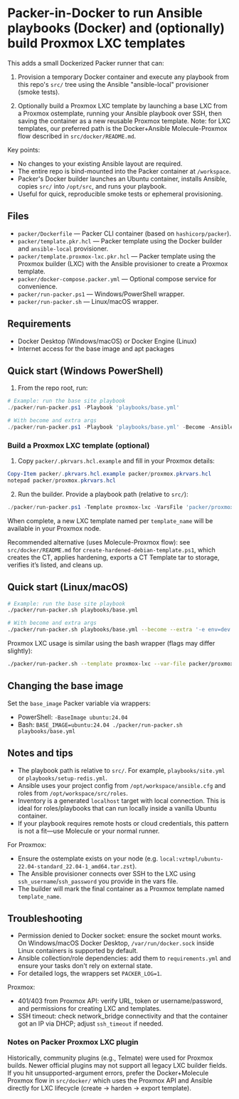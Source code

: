 # Packer-in-Docker to run Ansible playbooks (Docker) and (optionally) build Proxmox LXC templates

This adds a small Dockerized Packer runner that can:

1) Provision a temporary Docker container and execute any playbook from this repo's `src/` tree using the Ansible "ansible-local" provisioner (smoke tests).

2) Optionally build a Proxmox LXC template by launching a base LXC from a Proxmox ostemplate, running your Ansible playbook over SSH, then saving the container as a new reusable Proxmox template. Note: for LXC templates, our preferred path is the Docker+Ansible Molecule-Proxmox flow described in `src/docker/README.md`.

Key points:
- No changes to your existing Ansible layout are required.
- The entire repo is bind-mounted into the Packer container at `/workspace`.
- Packer's Docker builder launches an Ubuntu container, installs Ansible, copies `src/` into `/opt/src`, and runs your playbook.
- Useful for quick, reproducible smoke tests or ephemeral provisioning.

## Files
- `packer/Dockerfile` — Packer CLI container (based on `hashicorp/packer`).
- `packer/template.pkr.hcl` — Packer template using the Docker builder and `ansible-local` provisioner.
- `packer/template.proxmox-lxc.pkr.hcl` — Packer template using the Proxmox builder (LXC) with the Ansible provisioner to create a Proxmox template.
- `packer/docker-compose.packer.yml` — Optional compose service for convenience.
- `packer/run-packer.ps1` — Windows/PowerShell wrapper.
- `packer/run-packer.sh` — Linux/macOS wrapper.

## Requirements
- Docker Desktop (Windows/macOS) or Docker Engine (Linux)
- Internet access for the base image and apt packages

## Quick start (Windows PowerShell)
1. From the repo root, run:

```powershell
# Example: run the base site playbook
./packer/run-packer.ps1 -Playbook 'playbooks/base.yml'

# With become and extra args
./packer/run-packer.ps1 -Playbook 'playbooks/base.yml' -Become -AnsibleExtraArgs '-e env=dev'
```

### Build a Proxmox LXC template (optional)
1. Copy `packer/.pkrvars.hcl.example` and fill in your Proxmox details:

```powershell
Copy-Item packer/.pkrvars.hcl.example packer/proxmox.pkrvars.hcl
notepad packer/proxmox.pkrvars.hcl
```

2. Run the builder. Provide a playbook path (relative to `src/`):

```powershell
./packer/run-packer.ps1 -Template proxmox-lxc -VarsFile 'packer/proxmox.pkrvars.hcl' -Playbook 'playbooks/base.yml' -Become
```

When complete, a new LXC template named per `template_name` will be available in your Proxmox node.

Recommended alternative (uses Molecule-Proxmox flow): see `src/docker/README.md` for `create-hardened-debian-template.ps1`, which creates the CT, applies hardening, exports a CT Template tar to storage, verifies it’s listed, and cleans up.

## Quick start (Linux/macOS)
```bash
# Example: run the base site playbook
./packer/run-packer.sh playbooks/base.yml

# With become and extra args
./packer/run-packer.sh playbooks/base.yml --become --extra '-e env=dev'
```

Proxmox LXC usage is similar using the bash wrapper (flags may differ slightly):

```bash
./packer/run-packer.sh --template proxmox-lxc --var-file packer/proxmox.pkrvars.hcl --playbook playbooks/base.yml --become
```

## Changing the base image
Set the `base_image` Packer variable via wrappers:
- PowerShell: `-BaseImage ubuntu:24.04`
- Bash: `BASE_IMAGE=ubuntu:24.04 ./packer/run-packer.sh playbooks/base.yml`

## Notes and tips
- The playbook path is relative to `src/`. For example, `playbooks/site.yml` or `playbooks/setup-redis.yml`.
- Ansible uses your project config from `/opt/workspace/ansible.cfg` and roles from `/opt/workspace/src/roles`.
- Inventory is a generated `localhost` target with local connection. This is ideal for roles/playbooks that can run locally inside a vanilla Ubuntu container.
- If your playbook requires remote hosts or cloud credentials, this pattern is not a fit—use Molecule or your normal runner.

For Proxmox:
- Ensure the ostemplate exists on your node (e.g. `local:vztmpl/ubuntu-22.04-standard_22.04-1_amd64.tar.zst`).
- The Ansible provisioner connects over SSH to the LXC using `ssh_username`/`ssh_password` you provide in the vars file.
- The builder will mark the final container as a Proxmox template named `template_name`.

## Troubleshooting
- Permission denied to Docker socket: ensure the socket mount works. On Windows/macOS Docker Desktop, `/var/run/docker.sock` inside Linux containers is supported by default.
- Ansible collection/role dependencies: add them to `requirements.yml` and ensure your tasks don't rely on external state.
- For detailed logs, the wrappers set `PACKER_LOG=1`.

Proxmox:
- 401/403 from Proxmox API: verify URL, token or username/password, and permissions for creating LXC and templates.
- SSH timeout: check network_bridge connectivity and that the container got an IP via DHCP; adjust `ssh_timeout` if needed.

### Notes on Packer Proxmox LXC plugin
Historically, community plugins (e.g., Telmate) were used for Proxmox builds. Newer official plugins may not support all legacy LXC builder fields. If you hit unsupported-argument errors, prefer the Docker+Molecule Proxmox flow in `src/docker/` which uses the Proxmox API and Ansible directly for LXC lifecycle (create → harden → export template).
